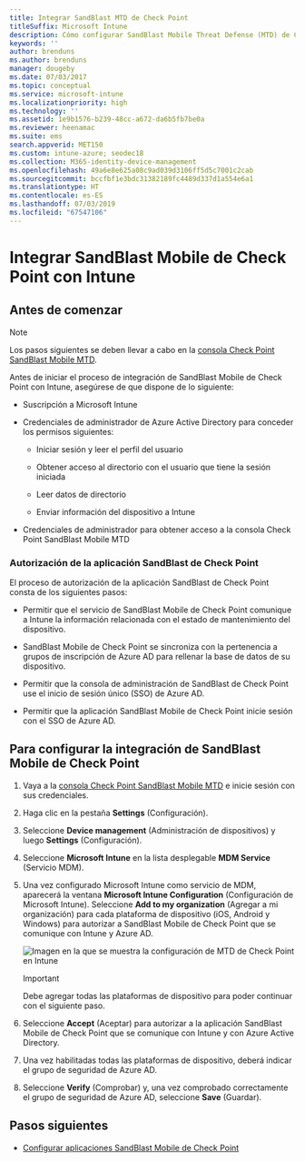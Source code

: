 ```yaml
---
title: Integrar SandBlast MTD de Check Point
titleSuffix: Microsoft Intune
description: Cómo configurar SandBlast Mobile Threat Defense (MTD) de CheckPoint con Intune para controlar el acceso de los dispositivos móviles a los recursos corporativos.
keywords: ''
author: brenduns
ms.author: brenduns
manager: dougeby
ms.date: 07/03/2017
ms.topic: conceptual
ms.service: microsoft-intune
ms.localizationpriority: high
ms.technology: ''
ms.assetid: 1e9b1576-b239-48cc-a672-da6b5fb7be0a
ms.reviewer: heenamac
ms.suite: ems
search.appverid: MET150
ms.custom: intune-azure; seodec18
ms.collection: M365-identity-device-management
ms.openlocfilehash: 49a6e8e625a08c9ad039d3106ff5d5c7001c2cab
ms.sourcegitcommit: bccfbf1e3bdc31382189fc4489d337d1a554e6a1
ms.translationtype: HT
ms.contentlocale: es-ES
ms.lasthandoff: 07/03/2019
ms.locfileid: "67547106"
---
```

# <a name="integrate-check-point-sandblast-mobile-with-intune"></a>Integrar SandBlast Mobile de Check Point con Intune

## <a name="before-you-begin"></a>Antes de comenzar

> [!NOTE] 
> Los pasos siguientes se deben llevar a cabo en la [consola Check Point SandBlast Mobile MTD](https://intune-4.eu1.locsec.net/).

Antes de iniciar el proceso de integración de SandBlast Mobile de Check Point con Intune, asegúrese de que dispone de lo siguiente:

- Suscripción a Microsoft Intune

- Credenciales de administrador de Azure Active Directory para conceder los permisos siguientes:

    - Iniciar sesión y leer el perfil del usuario

    - Obtener acceso al directorio con el usuario que tiene la sesión iniciada

    - Leer datos de directorio

    - Enviar información del dispositivo a Intune

- Credenciales de administrador para obtener acceso a la consola Check Point SandBlast Mobile MTD

### <a name="check-point-sandblast-app-authorization"></a>Autorización de la aplicación SandBlast de Check Point

El proceso de autorización de la aplicación SandBlast de Check Point consta de los siguientes pasos:

- Permitir que el servicio de SandBlast Mobile de Check Point comunique a Intune la información relacionada con el estado de mantenimiento del dispositivo.

- SandBlast Mobile de Check Point se sincroniza con la pertenencia a grupos de inscripción de Azure AD para rellenar la base de datos de su dispositivo.

- Permitir que la consola de administración de SandBlast de Check Point use el inicio de sesión único (SSO) de Azure AD.

- Permitir que la aplicación SandBlast Mobile de Check Point inicie sesión con el SSO de Azure AD.

## <a name="to-set-up-check-point-sandblast-mobile-integration"></a>Para configurar la integración de SandBlast Mobile de Check Point

1. Vaya a la [consola Check Point SandBlast Mobile MTD](https://intune-4.eu1.locsec.net/) e inicie sesión con sus credenciales.

2. Haga clic en la pestaña **Settings** (Configuración).

3. Seleccione **Device management** (Administración de dispositivos) y luego **Settings** (Configuración).

4. Seleccione **Microsoft Intune** en la lista desplegable **MDM Service** (Servicio MDM).

5. Una vez configurado Microsoft Intune como servicio de MDM, aparecerá la ventana **Microsoft Intune Configuration** (Configuración de Microsoft Intune). Seleccione **Add to my organization** (Agregar a mi organización) para cada plataforma de dispositivo (iOS, Android y Windows) para autorizar a SandBlast Mobile de Check Point que se comunique con Intune y Azure AD.

    ![Imagen en la que se muestra la configuración de MTD de Check Point en Intune](./media/checkpoint-MTD-1.PNG)

    > [!IMPORTANT]
    > Debe agregar todas las plataformas de dispositivo para poder continuar con el siguiente paso.

6. Seleccione **Accept** (Aceptar) para autorizar a la aplicación SandBlast Mobile de Check Point que se comunique con Intune y con Azure Active Directory.

7. Una vez habilitadas todas las plataformas de dispositivo, deberá indicar el grupo de seguridad de Azure AD.

8. Seleccione **Verify** (Comprobar) y, una vez comprobado correctamente el grupo de seguridad de Azure AD, seleccione **Save** (Guardar).

## <a name="next-steps"></a>Pasos siguientes

- [Configurar aplicaciones SandBlast Mobile de Check Point](mtd-apps-ios-app-configuration-policy-add-assign.md)
